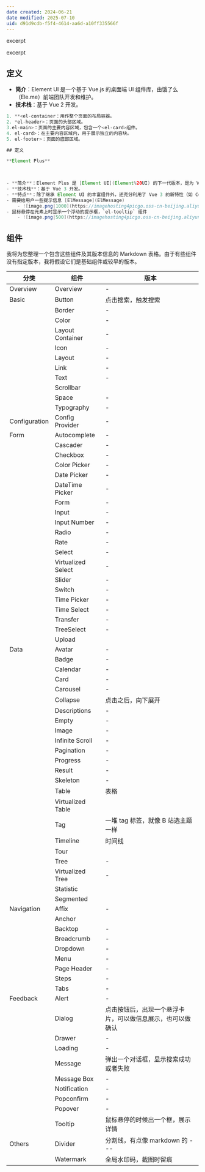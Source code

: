 ```yaml
---
date created: 2024-06-21
date modified: 2025-07-10
uid: d91d9cdb-f5f4-4614-aa6d-a10ff335566f
---
```


excerpt

<!-- more -->

excerpt

<!-- more -->

## 定义

- **简介**：Element UI 是一个基于 Vue.js 的桌面端 UI 组件库，由饿了么（Ele.me）前端团队开发和维护。
- **技术栈**：基于 Vue 2 开发。

```Java
1. **<el-container：用作整个页面的布局容器。
2. *el-header>：页面的头部区域。
3.el-main>：页面的主要内容区域，包含一个<el-card>组件。
4. el-card>：在主要内容区域内，用于展示独立的内容块。
5. el-footer>：页面的底部区域。
```

```Java
## 定义

**Element Plus**

  

- **简介**：Element Plus 是 [Element UI](Element%20UI) 的下一代版本，是为 Vue 3 设计和开发的 UI 组件库。
- **技术栈**：基于 Vue 3 开发。
- **特点**：除了继承 Element UI 的丰富组件外，还充分利用了 Vue 3 的新特性（如 Composition API）和性能改进。
- 需要给用户一些提示信息 [ElMessage](ElMessage)
	- ![image.png|1000](https://imagehosting4picgo.oss-cn-beijing.aliyuncs.com/imagehosting/fix-dir%2Fpicgo%2Fpicgo-clipboard-images%2F2024%2F07%2F18%2F20-50-33-d7ba3cb770080d4bdbb1c57898462122-20240718205032-1979b4.png)
- 鼠标悬停在元素上时显示一个浮动的提示框，`el-tooltip` 组件
	- ![image.png|500](https://imagehosting4picgo.oss-cn-beijing.aliyuncs.com/imagehosting/fix-dir%2Fpicgo%2Fpicgo-clipboard-images%2F2024%2F07%2F18%2F21-14-25-d20ef6e11b8af0c9814f12501e91edeb-20240718211424-f601cb.png)
```

## 组件

我将为您整理一个包含这些组件及其版本信息的 Markdown 表格。由于有些组件没有指定版本，我将假设它们是基础组件或较早的版本。

| 分类            | 组件                 | 版本                            |
| ------------- | ------------------ | ----------------------------- |
| Overview      | Overview           | -                             |
| Basic         | Button             | 点击搜索，触发搜索                     |
|               | Border             | -                             |
|               | Color              | -                             |
|               | Layout Container   | -                             |
|               | Icon               | -                             |
|               | Layout             | -                             |
|               | Link               | -                             |
|               | Text               | -                             |
|               | Scrollbar          |                               |
|               | Space              | -                             |
|               | Typography         | -                             |
| Configuration | Config Provider    | -                             |
| Form          | Autocomplete       | -                             |
|               | Cascader           | -                             |
|               | Checkbox           | -                             |
|               | Color Picker       | -                             |
|               | Date Picker        | -                             |
|               | DateTime Picker    | -                             |
|               | Form               | -                             |
|               | Input              | -                             |
|               | Input Number       | -                             |
|               | Radio              | -                             |
|               | Rate               | -                             |
|               | Select             | -                             |
|               | Virtualized Select | -                             |
|               | Slider             | -                             |
|               | Switch             | -                             |
|               | Time Picker        | -                             |
|               | Time Select        | -                             |
|               | Transfer           | -                             |
|               | TreeSelect         | -                             |
|               | Upload             |                               |
| Data          | Avatar             | -                             |
|               | Badge              | -                             |
|               | Calendar           | -                             |
|               | Card               | -                             |
|               | Carousel           | -                             |
|               | Collapse           | 点击之后，向下展开                     |
|               | Descriptions       | -                             |
|               | Empty              | -                             |
|               | Image              | -                             |
|               | Infinite Scroll    | -                             |
|               | Pagination         | -                             |
|               | Progress           | -                             |
|               | Result             | -                             |
|               | Skeleton           | -                             |
|               | Table              | 表格                            |
|               | Virtualized Table  |                               |
|               | Tag                | 一堆 tag 标签，就像 B 站选主题一样         |
|               | Timeline           | 时间线                           |
|               | Tour               |                               |
|               | Tree               | -                             |
|               | Virtualized Tree   | -                             |
|               | Statistic          |                               |
|               | Segmented          |                               |
| Navigation    | Affix              | -                             |
|               | Anchor             |                               |
|               | Backtop            | -                             |
|               | Breadcrumb         | -                             |
|               | Dropdown           | -                             |
|               | Menu               | -                             |
|               | Page Header        | -                             |
|               | Steps              | -                             |
|               | Tabs               | -                             |
| Feedback      | Alert              | -                             |
|               | Dialog             | 点击按钮后，出现一个悬浮卡片，可以做信息展示，也可以做确认 |
|               | Drawer             | -                             |
|               | Loading            | -                             |
|               | Message            | 弹出一个对话框，显示搜索成功或者失败            |
|               | Message Box        | -                             |
|               | Notification       | -                             |
|               | Popconfirm         | -                             |
|               | Popover            | -                             |
|               | Tooltip            | 鼠标悬停的时候出一个框，展示详情              |
| Others        | Divider            | 分割线，有点像 markdown 的 ---         |
|               | Watermark          | 全局水印码，截图时留痕                   |
